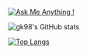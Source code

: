 [![Ask Me Anything !](https://img.shields.io/badge/Ask%20me-anything-1abc9c.svg)](https://GitHub.com/gk98s/)

![gk98's GitHub stats](https://github-readme-stats.vercel.app/api?username=gk98s&show_icons=true&theme=onedark)


[![Top Langs](https://github-readme-stats.vercel.app/api/top-langs/?username=gk98s&layout=compact)](https://github.com/anuraghazra/github-readme-stats)
